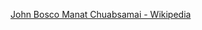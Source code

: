 ﻿[John Bosco Manat Chuabsamai - Wikipedia](https://en.wikipedia.org/wiki/John_Bosco_Manat_Chuabsamai)